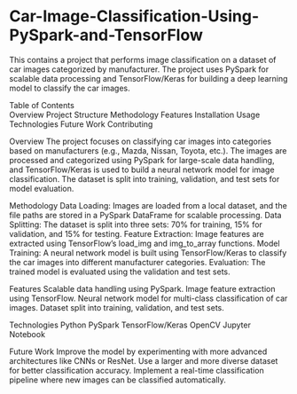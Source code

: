 # Car-Image-Classification-Using-PySpark-and-TensorFlow
This contains a project that performs image classification on a dataset of car images categorized by manufacturer. The project uses PySpark for scalable data processing and TensorFlow/Keras for building a deep learning model to classify the car images.

Table of Contents <br/>
Overview
Project Structure
Methodology
Features
Installation
Usage
Technologies
Future Work
Contributing

Overview
The project focuses on classifying car images into categories based on manufacturers (e.g., Mazda, Nissan, Toyota, etc.). The images are processed and categorized using PySpark for large-scale data handling, and TensorFlow/Keras is used to build a neural network model for image classification. The dataset is split into training, validation, and test sets for model evaluation.

Methodology
Data Loading: Images are loaded from a local dataset, and the file paths are stored in a PySpark DataFrame for scalable processing.
Data Splitting: The dataset is split into three sets: 70% for training, 15% for validation, and 15% for testing.
Feature Extraction: Image features are extracted using TensorFlow’s load_img and img_to_array functions.
Model Training: A neural network model is built using TensorFlow/Keras to classify the car images into different manufacturer categories.
Evaluation: The trained model is evaluated using the validation and test sets.

Features
Scalable data handling using PySpark.
Image feature extraction using TensorFlow.
Neural network model for multi-class classification of car images.
Dataset split into training, validation, and test sets.

Technologies
Python
PySpark
TensorFlow/Keras
OpenCV
Jupyter Notebook

Future Work
Improve the model by experimenting with more advanced architectures like CNNs or ResNet.
Use a larger and more diverse dataset for better classification accuracy.
Implement a real-time classification pipeline where new images can be classified automatically.
